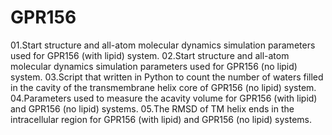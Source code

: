 # GPR156
01.Start structure and all-atom molecular dynamics simulation parameters used for GPR156 (with lipid) system.
02.Start structure and all-atom molecular dynamics simulation parameters used for GPR156 (no lipid) system.
03.Script that written in Python to count the number of waters filled in the cavity of the transmembrane helix core of GPR156 (no lipid) system.
04.Parameters used to measure the acavity volume for GPR156 (with lipid) and GPR156 (no lipid) systems.
05.The RMSD of TM helix ends in the intracellular region for GPR156 (with lipid) and GPR156 (no lipid) systems.
